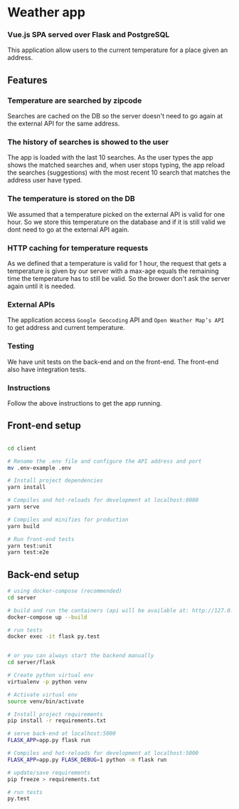 # Weather app 

### Vue.js SPA served over Flask and PostgreSQL

This application allow users to the current temperature for a place given an address. 

## Features

### Temperature are searched by zipcode
    
Searches are cached on the DB so the server doesn't need to go again at the external API for the same address.
    
### The history of searches is showed to the user

The app is loaded with the last 10 searches. As the user types the app shows the matched searches and, when user stops typing, the app reload the searches (suggestions) with the most recent 10 search that matches the address user have typed.

### The temperature is stored on the DB

We assumed that a temperature picked on the external API is valid for one hour. So we store this temperature on the database and if it is still valid we dont need to go at the external API again.

### HTTP caching for temperature requests

As we defined that a temperature is valid for 1 hour, the request that gets a temperature is given by our server with a max-age equals the remaining time the temperature has to still be valid. So the brower don't ask the server again until it is needed.

### External APIs

The application access `Google Geocoding` API and `Open Weather Map’s API` to get address and current temperature.

### Testing

We have unit tests on the back-end and on the front-end. The front-end also have integration tests.

### Instructions 

Follow the above instructions to get the app running.




## Front-end setup

``` bash

cd client

# Rename the .env file and configure the API address and port
mv .env-example .env

# Install project dependencies
yarn install

# Compiles and hot-reloads for development at localhost:8080
yarn serve

# Compiles and minifies for production
yarn build

# Run front-end tests
yarn test:unit
yarn test:e2e
```

## Back-end setup

``` bash
# using docker-compose (recommended)
cd server

# build and run the containers (api will be available at: http://127.0.0.1:8081)
docker-compose up --build

# run tests
docker exec -it flask py.test


# or you can always start the backend manually
cd server/flask

# Create python virtual env 
virtualenv -p python venv

# Activate virtual env
source venv/bin/activate

# Install project requirements
pip install -r requirements.txt

# serve back-end at localhost:5000
FLASK_APP=app.py flask run

# Compiles and hot-reloads for development at localhost:5000
FLASK_APP=app.py FLASK_DEBUG=1 python -m flask run

# update/save requirements
pip freeze > requirements.txt

# run tests
py.test

```
